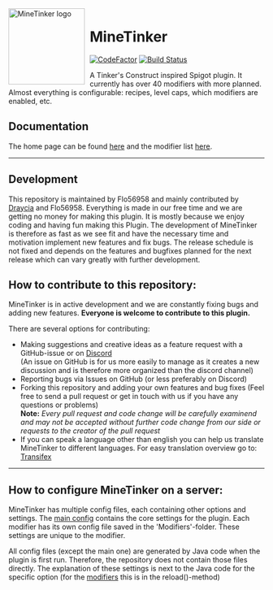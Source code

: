 <img width="150" height="150" align="left" style="float: left; margin: 0 10px 0 0;" alt="MineTinker logo" src="https://i.imgur.com/8ZFiViM.png">

# MineTinker
[![CodeFactor](https://www.codefactor.io/repository/github/flo56958/minetinker/badge)](https://www.codefactor.io/repository/github/flo56958/minetinker)
[![Build Status](https://travis-ci.org/Flo56958/MineTinker.svg?branch=alpha)](https://travis-ci.org/Flo56958/MineTinker)

A Tinker's Construct inspired Spigot plugin. It currently has over 40 modifiers with more planned. Almost everything is configurable: recipes, level caps, which modifiers are enabled, etc.

## Documentation
The home page can be found [here](https://minetinker.flo56958.de/) and the modifier list [here](https://minetinker.flo56958.de/modifiers.html).

***

## Development
This repository is maintained by Flo56958 and mainly contributed by [Draycia](https://github.com/Draycia) and Flo56958. Everything is made in our free time and we are getting no money for making this plugin. It is mostly because we enjoy coding and having fun making this Plugin. The development of MineTinker is therefore as fast as we see fit and have the necessary time and motivation implement new features and fix bugs. The release schedule is not fixed and depends on the features and bugfixes planned for the next release which can vary greatly with further development.

## How to contribute to this repository:
MineTinker is in active development and we are constantly fixing bugs and adding new features. **Everyone is welcome to contribute to this plugin.**

There are several options for contributing:

- Making suggestions and creative ideas as a feature request with a GitHub-issue or on [Discord](discord.gg/ZEVNKhN)</br>
(An issue on GitHub is for us more easily to manage as it creates a new discussion and is therefore more organized than the discord channel)
- Reporting bugs via Issues on GitHub (or less preferably on Discord)
- Forking this repository and adding your own features and bug fixes (Feel free to send a pull request or get in touch with us if you have any questions or problems)</br>
**Note:** _Every pull request and code change will be carefully examinend and may not be accepted without further code change from our side or requests to the creator of the pull request_
- If you can speak a language other than english you can help us translate MineTinker to different languages. For easy translation overview go to: [Transifex](https://www.transifex.com/flo56958/minetinker/dashboard/)
***

## How to configure MineTinker on a server:
MineTinker has multiple config files, each containing other options and settings. 
The [main config](https://github.com/Flo56958/MineTinker/blob/alpha/core/src/main/resources/config.yml) contains the core settings for the plugin. Each modifier has its own config file saved in the 'Modifiers'-folder. These settings are unique to the modifier.

All config files (except the main one) are generated by Java code when the plugin is first run. Therefore, the repository does not contain those files directly. The explanation of these settings is next to the Java code for the specific option (for the [modifiers](https://github.com/Flo56958/MineTinker/tree/alpha/core/src/main/java/de/flo56958/MineTinker/Modifiers) this is in the reload()-method)